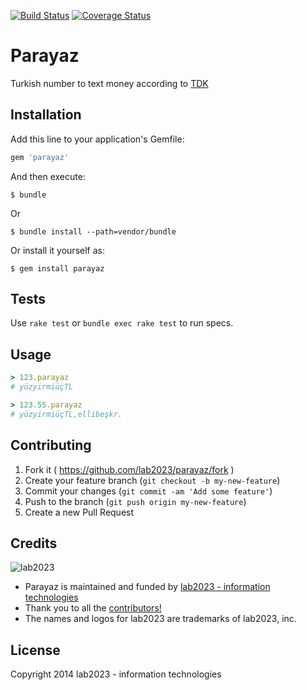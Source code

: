 [![Build Status](https://travis-ci.org/vigo/parayaz.svg?branch=master)](https://travis-ci.org/vigo/parayaz)
[![Coverage Status](https://coveralls.io/repos/vigo/parayaz/badge.png?branch=master)](https://coveralls.io/r/vigo/parayaz?branch=master)
# Parayaz

Turkish number to text money according to [TDK][1000]

## Installation

Add this line to your application's Gemfile:

```ruby
gem 'parayaz'
```

And then execute:

    $ bundle

Or

    $ bundle install --path=vendor/bundle

Or install it yourself as:

    $ gem install parayaz

## Tests

Use `rake test` or `bundle exec rake test` to run specs.

## Usage
```ruby
> 123.parayaz
# yüzyirmiüçTL

> 123.55.parayaz
# yüzyirmiüçTL,ellibeşkr.
```

## Contributing

1. Fork it ( https://github.com/lab2023/parayaz/fork )
2. Create your feature branch (`git checkout -b my-new-feature`)
3. Commit your changes (`git commit -am 'Add some feature'`)
4. Push to the branch (`git push origin my-new-feature`)
5. Create a new Pull Request

## Credits

![lab2023](http://lab2023.com/assets/images/named-logo.png)

- Parayaz is maintained and funded by [lab2023 - information technologies](http://lab2023.com/)
- Thank you to all the [contributors!](https://github.com/lab2023/parayaz/graphs/contributors)
- The names and logos for lab2023 are trademarks of lab2023, inc.

## License

Copyright 2014 lab2023 - information technologies

[1000]: http://www.tdk.gov.tr/index.php?option=com_content&view=article&id=182:Sayilarin-s
